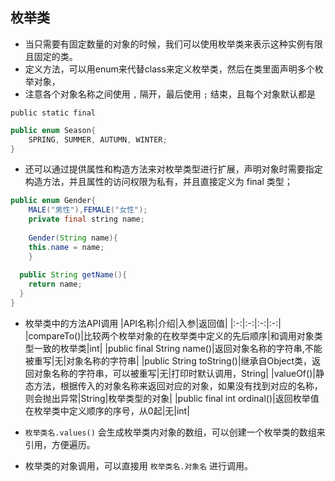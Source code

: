 ## 枚举类

- 当只需要有固定数量的对象的时候，我们可以使用枚举类来表示这种实例有限且固定的类。
- 定义方法，可以用enum来代替class来定义枚举类，然后在类里面声明多个枚举对象，
- 注意各个对象名称之间使用 `,` 隔开，最后使用 `;` 结束，且每个对象默认都是 

 `public static final` 

```java
public enum Season{
	SPRING, SUMMER, AUTUMN, WINTER;
}
```

- 还可以通过提供属性和构造方法来对枚举类型进行扩展，声明对象时需要指定构造方法，并且属性的访问权限为私有，并且直接定义为 final 类型；  
```java
public enum Gender{
	MALE("男性"),FEMALE("女性");
	private final string name;
	
	Gender(String name){
    this.name = name;
	}
  
  public String getName(){
    return name;
  }
}
```

- 枚举类中的方法API调用
|API名称|介绍|入参|返回值|
|:-:|:-:|:-:|:-:|
|compareTo()|比较两个枚举对象的在枚举类中定义的先后顺序|和调用对象类型一致的枚举类|int|
|public final String name()|返回对象名称的字符串,不能被重写|无|对象名称的字符串|
|public String toString()|继承自Object类，返回对象名称的字符串，可以被重写|无|打印时默认调用，String|
|valueOf()|静态方法，根据传入的对象名称来返回对应的对象，如果没有找到对应的名称，则会抛出异常|String|枚举类型的对象|
|public final int ordinal()|返回枚举值在枚举类中定义顺序的序号，从0起|无|int|

- `枚举类名.values()` 会生成枚举类内对象的数组，可以创建一个枚举类的数组来引用，方便遍历。
- 枚举类的对象调用，可以直接用 `枚举类名.对象名` 进行调用。





